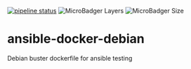 [![pipeline status](https://gitlab.com/sultangillani/ansible-docker-debian/badges/master/pipeline.svg)](https://gitlab.com/sultangillani/ansible-docker-debian/commits/master)
![MicroBadger Layers](https://img.shields.io/microbadger/layers/saltman33/ansible-debian-buster.svg?style=plastic)
![MicroBadger Size](https://img.shields.io/microbadger/image-size/saltman33/ansible-debian-buster.svg?style=plastic)


# ansible-docker-debian

Debian buster dockerfile for ansible testing